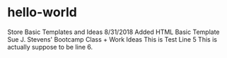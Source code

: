 # hello-world
Store Basic Templates and Ideas
8/31/2018 Added HTML Basic Template
Sue J. Stevens' Bootcamp Class + Work Ideas
This is Test Line 5
This is actually suppose to be line 6.
